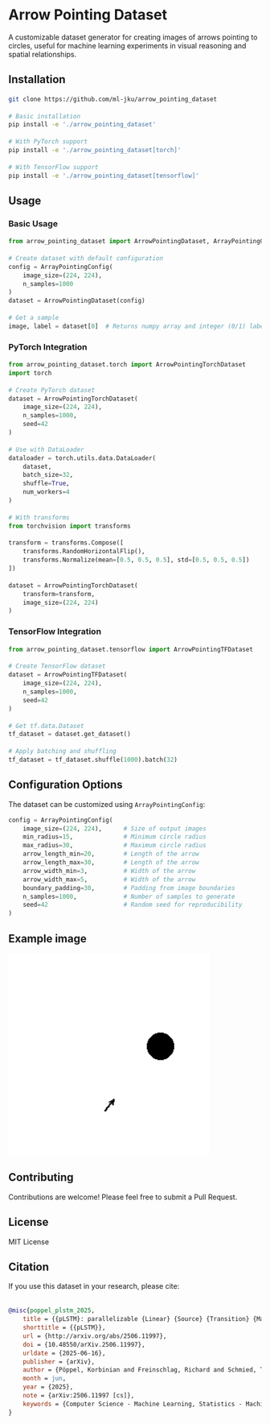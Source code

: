 # Arrow Pointing Dataset

A customizable dataset generator for creating images of arrows pointing to circles, useful for machine learning experiments in visual reasoning and spatial relationships.

## Installation

```bash
git clone https://github.com/ml-jku/arrow_pointing_dataset

# Basic installation
pip install -e './arrow_pointing_dataset'

# With PyTorch support
pip install -e './arrow_pointing_dataset[torch]'

# With TensorFlow support
pip install -e './arrow_pointing_dataset[tensorflow]'
```

## Usage

### Basic Usage
```python
from arrow_pointing_dataset import ArrowPointingDataset, ArrayPointingConfig

# Create dataset with default configuration
config = ArrayPointingConfig(
    image_size=(224, 224),
    n_samples=1000
)
dataset = ArrowPointingDataset(config)

# Get a sample
image, label = dataset[0]  # Returns numpy array and integer (0/1) label
```

### PyTorch Integration
```python
from arrow_pointing_dataset.torch import ArrowPointingTorchDataset
import torch

# Create PyTorch dataset
dataset = ArrowPointingTorchDataset(
    image_size=(224, 224),
    n_samples=1000,
    seed=42
)

# Use with DataLoader
dataloader = torch.utils.data.DataLoader(
    dataset,
    batch_size=32,
    shuffle=True,
    num_workers=4
)

# With transforms
from torchvision import transforms

transform = transforms.Compose([
    transforms.RandomHorizontalFlip(),
    transforms.Normalize(mean=[0.5, 0.5, 0.5], std=[0.5, 0.5, 0.5])
])

dataset = ArrowPointingTorchDataset(
    transform=transform,
    image_size=(224, 224)
)
```

### TensorFlow Integration
```python
from arrow_pointing_dataset.tensorflow import ArrowPointingTFDataset

# Create TensorFlow dataset
dataset = ArrowPointingTFDataset(
    image_size=(224, 224),
    n_samples=1000,
    seed=42
)

# Get tf.data.Dataset
tf_dataset = dataset.get_dataset()

# Apply batching and shuffling
tf_dataset = tf_dataset.shuffle(1000).batch(32)
```

## Configuration Options

The dataset can be customized using `ArrayPointingConfig`:

```python
config = ArrayPointingConfig(
    image_size=(224, 224),      # Size of output images
    min_radius=15,              # Minimum circle radius
    max_radius=30,              # Maximum circle radius
    arrow_length_min=20,        # Length of the arrow
    arrow_length_max=30,        # Length of the arrow
    arrow_width_min=3,          # Width of the arrow
    arrow_width_max=5,          # Width of the arrow
    boundary_padding=30,        # Padding from image boundaries
    n_samples=1000,             # Number of samples to generate
    seed=42                     # Random seed for reproducibility
)
```

## Example image

![](./notebooks/ape.png)


## Contributing

Contributions are welcome! Please feel free to submit a Pull Request.

## License

MIT License

## Citation

If you use this dataset in your research, please cite:

```bibtex

@misc{poppel_plstm_2025,
	title = {{pLSTM}: parallelizable {Linear} {Source} {Transition} {Mark} networks},
	shorttitle = {{pLSTM}},
	url = {http://arxiv.org/abs/2506.11997},
	doi = {10.48550/arXiv.2506.11997},
	urldate = {2025-06-16},
	publisher = {arXiv},
	author = {Pöppel, Korbinian and Freinschlag, Richard and Schmied, Thomas and Lin, Wei and Hochreiter, Sepp},
	month = jun,
	year = {2025},
	note = {arXiv:2506.11997 [cs]},
	keywords = {Computer Science - Machine Learning, Statistics - Machine Learning},
}

```

